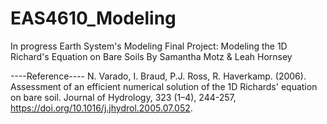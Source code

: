 # EAS4610_Modeling
In progress Earth System's Modeling Final Project:
Modeling the 1D Richard's Equation on Bare Soils
By Samantha Motz & Leah Hornsey

----Reference----
N. Varado, I. Braud, P.J. Ross, R. Haverkamp. (2006).
Assessment of an efficient numerical solution of the 1D Richards' equation on bare soil.
Journal of Hydrology, 323 (1–4), 244-257,
https://doi.org/10.1016/j.jhydrol.2005.07.052.
